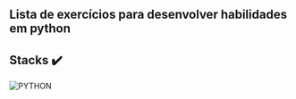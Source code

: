 ## Lista de exercícios para desenvolver habilidades em python

## Stacks :heavy_check_mark:

  ![PYTHON](https://img.shields.io/badge/python-blue.svg?style=for-the-badge&logo=python&logoColor=black)

